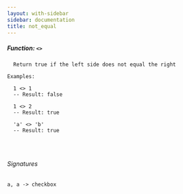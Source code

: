 ```yaml
---
layout: with-sidebar
sidebar: documentation
title: not_equal
---
```


##### Function: `<>`
```
  Return true if the left side does not equal the right

Examples:

  1 <> 1
  -- Result: false

  1 <> 2
  -- Result: true

  'a' <> 'b'
  -- Result: true




```

###### Signatures
    a, a -> checkbox

